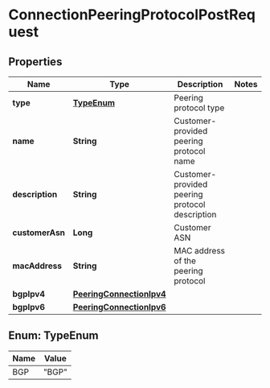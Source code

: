 

# ConnectionPeeringProtocolPostRequest


## Properties

| Name | Type | Description | Notes |
|------------ | ------------- | ------------- | -------------|
|**type** | [**TypeEnum**](#TypeEnum) | Peering protocol type |  |
|**name** | **String** | Customer-provided peering protocol name |  |
|**description** | **String** | Customer-provided peering protocol description |  |
|**customerAsn** | **Long** | Customer ASN |  |
|**macAddress** | **String** | MAC address of the peering protocol |  |
|**bgpIpv4** | [**PeeringConnectionIpv4**](PeeringConnectionIpv4.md) |  |  |
|**bgpIpv6** | [**PeeringConnectionIpv6**](PeeringConnectionIpv6.md) |  |  |



## Enum: TypeEnum

| Name | Value |
|---- | -----|
| BGP | &quot;BGP&quot; |



